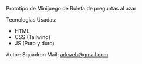 Prototipo de Minijuego de Ruleta de preguntas al azar

Tecnologias Usadas:

- HTML
- CSS (Tailwind)
- JS (Puro y duro)

Autor: Squadron
Mail: arkweb@gmail.com

